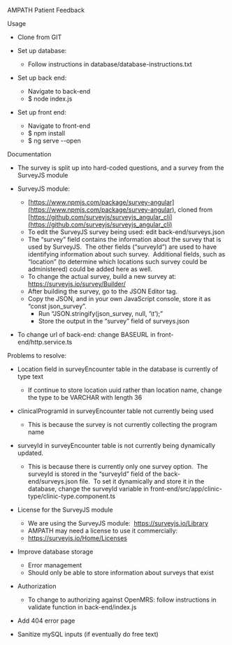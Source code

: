 

AMPATH Patient Feedback

Usage

- Clone from GIT

- Set up database:
    - Follow instructions in database/database-instructions.txt

- Set up back end:
    - Navigate to back-end
    - $ node index.js

- Set up front end:
    - Navigate to front-end
    - $ npm install
    - $ ng serve --open

Documentation

- The survey is split up into hard-coded questions, and a survey from the SurveyJS module
- SurveyJS module: 
    - [https://www.npmjs.com/package/survey-angular](https://www.npmjs.com/package/survey-angular), cloned from [https://github.com/surveyjs/surveyjs_angular_cli](https://github.com/surveyjs/surveyjs_angular_cli)
    - To edit the SurveyJS survey being used: edit back-end/surveys.json
    - The “survey” field contains the information about the survey that is used by SurveyJS.  The other fields (“surveyId”) are used to have identifying information about such survey.  Additional fields, such as “location” (to determine which locations such survey could be administered) could be added here as well.
    - To change the actual survey, build a new survey at: https://surveyjs.io/survey/Builder/
    - After building the survey, go to the JSON Editor tag.  
    - Copy the JSON, and in your own JavaScript console, store it as “const json_survey”.  
        - Run “JSON.stringify(json_survey, null, ‘\t’);”
        - Store the output in the “survey” field of surveys.json

- To change url of back-end: change BASEURL in front-end/http.service.ts

Problems to resolve:

- Location field in surveyEncounter table in the database is currently of type text
    - If continue to store location uuid rather than location name, change the type to be VARCHAR with length 36

- clinicalProgramId in surveyEncounter table not currently being used
    - This is because the survey is not currently collecting the program name

- surveyId in surveyEncounter table is not currently being dynamically updated.
    - This is because there is currently only one survey option.  The surveyId is stored in the “surveyId” field of the back-end/surveys.json file.  To set it dynamically and store it in the database, change the surveyId variable in front-end/src/app/clinic-type/clinic-type.component.ts

- License for the SurveyJS module
    - We are using the SurveyJS module:  https://surveyjs.io/Library
    - AMPATH may need a license to use it commercially:
    - https://surveyjs.io/Home/Licenses

- Improve database storage
    - Error management
    - Should only be able to store information about surveys that exist

- Authorization
    - To change to authorizing against OpenMRS: follow instructions in validate function in back-end/index.js

- Add 404 error page
- Sanitize mySQL inputs (if eventually do free text)
